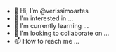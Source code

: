 - 👋 Hi, I’m @verissimoartes
- 👀 I’m interested in ...
- 🌱 I’m currently learning ...
- 💞️ I’m looking to collaborate on ...
- 📫 How to reach me ...

<!---
verissimoartes/verissimoartes is a ✨ special ✨ repository because its `README.md` (this file) appears on your GitHub profile.
You can click the Preview link to take a look at your changes.
--->
